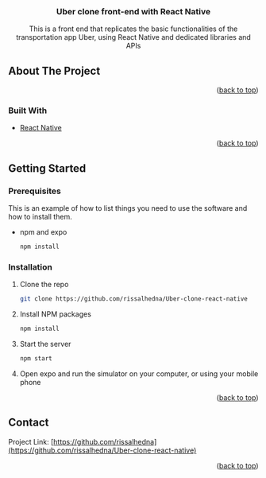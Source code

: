 <div id="top"></div>


<br />
<div align="center">
<h3 align="center">Uber clone front-end with React Native</h3>

  <p align="center">
    This is a front end that replicates the basic functionalities of the transportation app Uber, using React Native and dedicated libraries and APIs
  </p>
</div>




<!-- ABOUT THE PROJECT -->
## About The Project


<p align="right">(<a href="#top">back to top</a>)</p>



### Built With

* [React Native](https://reactnative.dev)


<p align="right">(<a href="#top">back to top</a>)</p>



<!-- GETTING STARTED -->
## Getting Started


### Prerequisites

This is an example of how to list things you need to use the software and how to install them.
* npm and expo
  ```sh
  npm install
  ```
### Installation

1. Clone the repo
   ```sh
   git clone https://github.com/rissalhedna/Uber-clone-react-native
   ```
2. Install NPM packages
   ```sh
   npm install
   ```
3. Start the server
   ```sh
   npm start
   ```
4. Open expo and run the simulator on your computer, or using your mobile phone

<p align="right">(<a href="#top">back to top</a>)</p>



<!-- CONTACT -->
## Contact

Project Link: [https://github.com/rissalhedna](https://github.com/rissalhedna/Uber-clone-react-native)

<p align="right">(<a href="#top">back to top</a>)</p>
